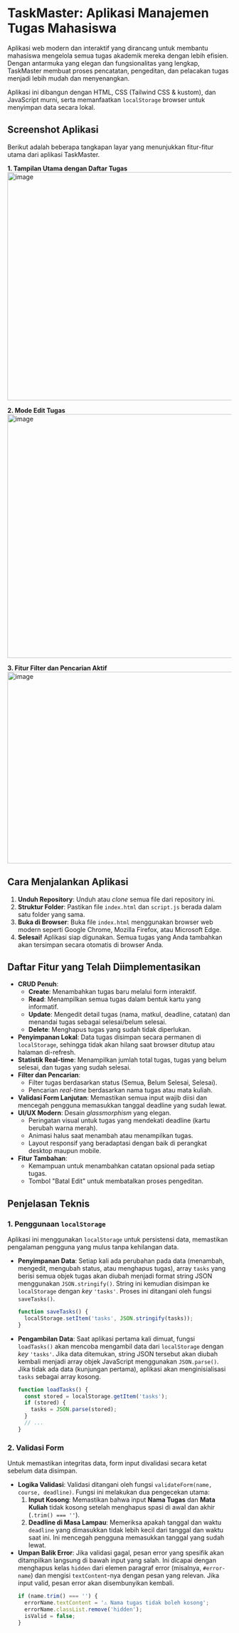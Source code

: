 # TaskMaster: Aplikasi Manajemen Tugas Mahasiswa

Aplikasi web modern dan interaktif yang dirancang untuk membantu mahasiswa mengelola semua tugas akademik mereka dengan lebih efisien. Dengan antarmuka yang elegan dan fungsionalitas yang lengkap, TaskMaster membuat proses pencatatan, pengeditan, dan pelacakan tugas menjadi lebih mudah dan menyenangkan.

Aplikasi ini dibangun dengan HTML, CSS (Tailwind CSS & kustom), dan JavaScript murni, serta memanfaatkan `localStorage` browser untuk menyimpan data secara lokal.

## Screenshot Aplikasi

Berikut adalah beberapa tangkapan layar yang menunjukkan fitur-fitur utama dari aplikasi TaskMaster.

**1. Tampilan Utama dengan Daftar Tugas**
<img width="600" height="512" alt="image" src="https://github.com/user-attachments/assets/fdced66a-7949-498d-9b9d-1c932f3d49f4" />

**2. Mode Edit Tugas**
<img width="881" height="547" alt="image" src="https://github.com/user-attachments/assets/407ecbf7-2715-416d-a5d5-c2ee65f32880" />

**3. Fitur Filter dan Pencarian Aktif**
<img width="532" height="430" alt="image" src="https://github.com/user-attachments/assets/dba85e12-9b52-4cab-8252-577cbb6b396b" />


## Cara Menjalankan Aplikasi

1.  **Unduh Repository**: Unduh atau *clone* semua file dari repository ini.
2.  **Struktur Folder**: Pastikan file `index.html` dan `script.js` berada dalam satu folder yang sama.
3.  **Buka di Browser**: Buka file `index.html` menggunakan browser web modern seperti Google Chrome, Mozilla Firefox, atau Microsoft Edge.
4.  **Selesai\!** Aplikasi siap digunakan. Semua tugas yang Anda tambahkan akan tersimpan secara otomatis di browser Anda.

## Daftar Fitur yang Telah Diimplementasikan

  -  **CRUD Penuh**:
      - **Create**: Menambahkan tugas baru melalui form interaktif.
      - **Read**: Menampilkan semua tugas dalam bentuk kartu yang informatif.
      - **Update**: Mengedit detail tugas (nama, matkul, deadline, catatan) dan menandai tugas sebagai selesai/belum selesai.
      - **Delete**: Menghapus tugas yang sudah tidak diperlukan.
  -  **Penyimpanan Lokal**: Data tugas disimpan secara permanen di `localStorage`, sehingga tidak akan hilang saat browser ditutup atau halaman di-refresh.
  -  **Statistik Real-time**: Menampilkan jumlah total tugas, tugas yang belum selesai, dan tugas yang sudah selesai.
  -  **Filter dan Pencarian**:
      - Filter tugas berdasarkan status (Semua, Belum Selesai, Selesai).
      - Pencarian *real-time* berdasarkan nama tugas atau mata kuliah.
  -  **Validasi Form Lanjutan**: Memastikan semua input wajib diisi dan mencegah pengguna memasukkan tanggal deadline yang sudah lewat.
  -  **UI/UX Modern**:
         Desain *glassmorphism* yang elegan.
      - Peringatan visual untuk tugas yang mendekati deadline (kartu berubah warna merah).
      - Animasi halus saat menambah atau menampilkan tugas.
      - Layout responsif yang beradaptasi dengan baik di perangkat desktop maupun mobile.
  -  **Fitur Tambahan**:
      - Kemampuan untuk menambahkan catatan opsional pada setiap tugas.
      - Tombol "Batal Edit" untuk membatalkan proses pengeditan.

## Penjelasan Teknis

### 1\. Penggunaan `localStorage`

Aplikasi ini menggunakan `localStorage` untuk persistensi data, memastikan pengalaman pengguna yang mulus tanpa kehilangan data.

  - **Penyimpanan Data**: Setiap kali ada perubahan pada data (menambah, mengedit, mengubah status, atau menghapus tugas), array `tasks` yang berisi semua objek tugas akan diubah menjadi format string JSON menggunakan `JSON.stringify()`. String ini kemudian disimpan ke `localStorage` dengan *key* `'tasks'`. Proses ini ditangani oleh fungsi `saveTasks()`.
    ```javascript
    function saveTasks() {
      localStorage.setItem('tasks', JSON.stringify(tasks));
    }
    ```
  - **Pengambilan Data**: Saat aplikasi pertama kali dimuat, fungsi `loadTasks()` akan mencoba mengambil data dari `localStorage` dengan *key* `'tasks'`. Jika data ditemukan, string JSON tersebut akan diubah kembali menjadi array objek JavaScript menggunakan `JSON.parse()`. Jika tidak ada data (kunjungan pertama), aplikasi akan menginisialisasi `tasks` sebagai array kosong.
    ```javascript
    function loadTasks() {
      const stored = localStorage.getItem('tasks');
      if (stored) {
        tasks = JSON.parse(stored);
      }
      // ...
    }
    ```

### 2\. Validasi Form

Untuk memastikan integritas data, form input divalidasi secara ketat sebelum data disimpan.

  - **Logika Validasi**: Validasi ditangani oleh fungsi `validateForm(name, course, deadline)`. Fungsi ini melakukan dua pengecekan utama:
    1.  **Input Kosong**: Memastikan bahwa input **Nama Tugas** dan **Mata Kuliah** tidak kosong setelah menghapus spasi di awal dan akhir (`.trim() === ''`).
    2.  **Deadline di Masa Lampau**: Memeriksa apakah tanggal dan waktu `deadline` yang dimasukkan tidak lebih kecil dari tanggal dan waktu saat ini. Ini mencegah pengguna memasukkan tanggal yang sudah lewat.
  - **Umpan Balik Error**: Jika validasi gagal, pesan error yang spesifik akan ditampilkan langsung di bawah input yang salah. Ini dicapai dengan menghapus kelas `hidden` dari elemen paragraf error (misalnya, `#error-name`) dan mengisi `textContent`-nya dengan pesan yang relevan. Jika input valid, pesan error akan disembunyikan kembali.
    ```javascript
    if (name.trim() === '') {
      errorName.textContent = '⚠️ Nama tugas tidak boleh kosong';
      errorName.classList.remove('hidden');
      isValid = false;
    }
    ```
